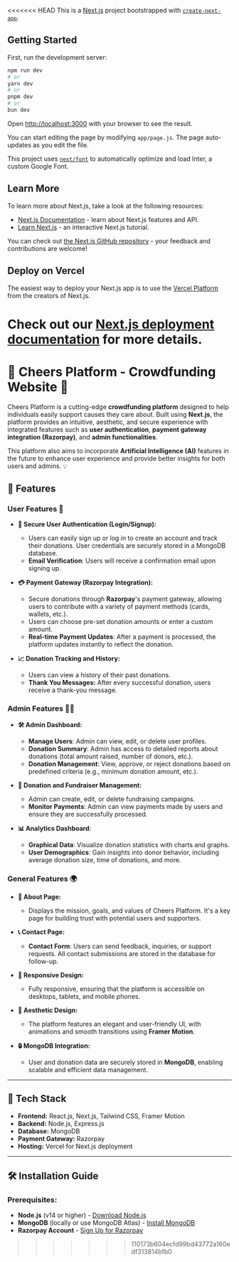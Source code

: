 <<<<<<< HEAD
This is a [Next.js](https://nextjs.org/) project bootstrapped with [`create-next-app`](https://github.com/vercel/next.js/tree/canary/packages/create-next-app).

## Getting Started

First, run the development server:

```bash
npm run dev
# or
yarn dev
# or
pnpm dev
# or
bun dev
```

Open [http://localhost:3000](http://localhost:3000) with your browser to see the result.

You can start editing the page by modifying `app/page.js`. The page auto-updates as you edit the file.

This project uses [`next/font`](https://nextjs.org/docs/basic-features/font-optimization) to automatically optimize and load Inter, a custom Google Font.

## Learn More

To learn more about Next.js, take a look at the following resources:

- [Next.js Documentation](https://nextjs.org/docs) - learn about Next.js features and API.
- [Learn Next.js](https://nextjs.org/learn) - an interactive Next.js tutorial.

You can check out [the Next.js GitHub repository](https://github.com/vercel/next.js/) - your feedback and contributions are welcome!

## Deploy on Vercel

The easiest way to deploy your Next.js app is to use the [Vercel Platform](https://vercel.com/new?utm_medium=default-template&filter=next.js&utm_source=create-next-app&utm_campaign=create-next-app-readme) from the creators of Next.js.

Check out our [Next.js deployment documentation](https://nextjs.org/docs/deployment) for more details.
=======
# 🎉 Cheers Platform - Crowdfunding Website 🚀

Cheers Platform is a cutting-edge **crowdfunding platform** designed to help individuals easily support causes they care about. Built using **Next.js**, the platform provides an intuitive, aesthetic, and secure experience with integrated features such as **user authentication**, **payment gateway integration (Razorpay)**, and **admin functionalities**. 

This platform also aims to incorporate **Artificial Intelligence (AI)** features in the future to enhance user experience and provide better insights for both users and admins. 💡

## 🌟 Features

### User Features 💼

- **🔐 Secure User Authentication (Login/Signup):** 
   - Users can easily sign up or log in to create an account and track their donations. User credentials are securely stored in a MongoDB database.
   - **Email Verification**: Users will receive a confirmation email upon signing up.

- **💳 Payment Gateway (Razorpay Integration):**
   - Secure donations through **Razorpay**'s payment gateway, allowing users to contribute with a variety of payment methods (cards, wallets, etc.).
   - Users can choose pre-set donation amounts or enter a custom amount.
   - **Real-time Payment Updates**: After a payment is processed, the platform updates instantly to reflect the donation.

- **📈 Donation Tracking and History:**
   - Users can view a history of their past donations.
   - **Thank You Messages:** After every successful donation, users receive a thank-you message.

### Admin Features 👨‍💻

- **🛠️ Admin Dashboard:**
   - **Manage Users**: Admin can view, edit, or delete user profiles.
   - **Donation Summary**: Admin has access to detailed reports about donations (total amount raised, number of donors, etc.).
   - **Donation Management**: View, approve, or reject donations based on predefined criteria (e.g., minimum donation amount, etc.).

- **🔧 Donation and Fundraiser Management:**
   - Admin can create, edit, or delete fundraising campaigns.
   - **Monitor Payments**: Admin can view payments made by users and ensure they are successfully processed.
   
- **📊 Analytics Dashboard**:
   - **Graphical Data**: Visualize donation statistics with charts and graphs.
   - **User Demographics**: Gain insights into donor behavior, including average donation size, time of donations, and more.

### General Features 🌍

- **📖 About Page:** 
   - Displays the mission, goals, and values of Cheers Platform. It's a key page for building trust with potential users and supporters.

- **📞 Contact Page:** 
   - **Contact Form**: Users can send feedback, inquiries, or support requests. All contact submissions are stored in the database for follow-up.

- **📱 Responsive Design:**
   - Fully responsive, ensuring that the platform is accessible on desktops, tablets, and mobile phones.

- **🎨 Aesthetic Design:**
   - The platform features an elegant and user-friendly UI, with animations and smooth transitions using **Framer Motion**.
   
- **🔒 MongoDB Integration:**
   - User and donation data are securely stored in **MongoDB**, enabling scalable and efficient data management.

---

## 🔧 Tech Stack

- **Frontend:** React.js, Next.js, Tailwind CSS, Framer Motion
- **Backend:** Node.js, Express.js
- **Database:** MongoDB
- **Payment Gateway:** Razorpay
- **Hosting:** Vercel for Next.js deployment

---

## 🛠️ Installation Guide

### Prerequisites:

- **Node.js** (v14 or higher) - [Download Node.js](https://nodejs.org/)
- **MongoDB** (locally or use MongoDB Atlas) - [Install MongoDB](https://www.mongodb.com/try/download/community)
- **Razorpay Account** - [Sign Up for Razorpay](https://razorpay.com/)


>>>>>>> 110173b604ecfd99bd43772a160edf313814bfb0
